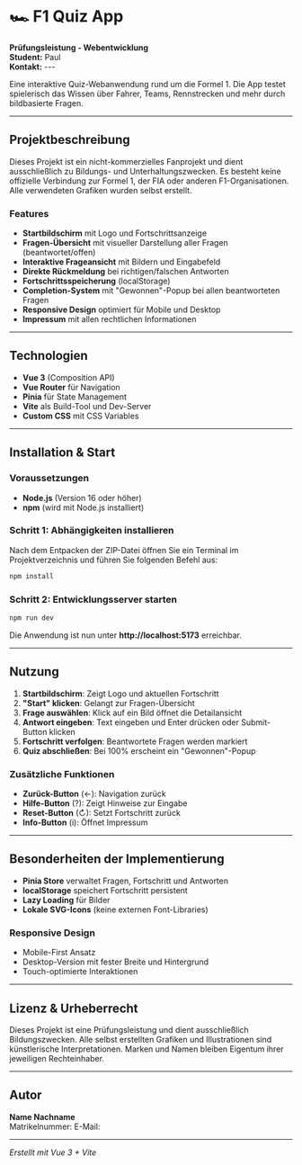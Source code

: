 # 🏎️ F1 Quiz App

**Prüfungsleistung - Webentwicklung**  
**Student:** Paul  
**Kontakt:** ---

Eine interaktive Quiz-Webanwendung rund um die Formel 1. Die App testet spielerisch das Wissen über Fahrer, Teams, Rennstrecken und mehr durch bildbasierte Fragen.

---

## Projektbeschreibung

Dieses Projekt ist ein nicht-kommerzielles Fanprojekt und dient ausschließlich zu Bildungs- und Unterhaltungszwecken. Es besteht keine offizielle Verbindung zur Formel 1, der FIA oder anderen F1-Organisationen. Alle verwendeten Grafiken wurden selbst erstellt.

### Features

- **Startbildschirm** mit Logo und Fortschrittsanzeige
- **Fragen-Übersicht** mit visueller Darstellung aller Fragen (beantwortet/offen)
- **Interaktive Frageansicht** mit Bildern und Eingabefeld
- **Direkte Rückmeldung** bei richtigen/falschen Antworten
- **Fortschrittsspeicherung** (localStorage)
- **Completion-System** mit "Gewonnen"-Popup bei allen beantworteten Fragen
- **Responsive Design** optimiert für Mobile und Desktop
- **Impressum** mit allen rechtlichen Informationen

---

## Technologien

- **Vue 3** (Composition API)
- **Vue Router** für Navigation
- **Pinia** für State Management
- **Vite** als Build-Tool und Dev-Server
- **Custom CSS** mit CSS Variables

---

## Installation & Start

### Voraussetzungen

- **Node.js** (Version 16 oder höher)
- **npm** (wird mit Node.js installiert)

### Schritt 1: Abhängigkeiten installieren

Nach dem Entpacken der ZIP-Datei öffnen Sie ein Terminal im Projektverzeichnis und führen Sie folgenden Befehl aus:

```bash
npm install
```

### Schritt 2: Entwicklungsserver starten

```bash
npm run dev
```

Die Anwendung ist nun unter **http://localhost:5173** erreichbar.

---

## Nutzung

1. **Startbildschirm**: Zeigt Logo und aktuellen Fortschritt
2. **"Start" klicken**: Gelangt zur Fragen-Übersicht
3. **Frage auswählen**: Klick auf ein Bild öffnet die Detailansicht
4. **Antwort eingeben**: Text eingeben und Enter drücken oder Submit-Button klicken
5. **Fortschritt verfolgen**: Beantwortete Fragen werden markiert
6. **Quiz abschließen**: Bei 100% erscheint ein "Gewonnen"-Popup

### Zusätzliche Funktionen

- **Zurück-Button** (←): Navigation zurück
- **Hilfe-Button** (?): Zeigt Hinweise zur Eingabe
- **Reset-Button** (↻): Setzt Fortschritt zurück
- **Info-Button** (i): Öffnet Impressum

---

## Besonderheiten der Implementierung

- **Pinia Store** verwaltet Fragen, Fortschritt und Antworten
- **localStorage** speichert Fortschritt persistent
- **Lazy Loading** für Bilder
- **Lokale SVG-Icons** (keine externen Font-Libraries)

### Responsive Design
- Mobile-First Ansatz
- Desktop-Version mit fester Breite und Hintergrund
- Touch-optimierte Interaktionen

---

## Lizenz & Urheberrecht

Dieses Projekt ist eine Prüfungsleistung und dient ausschließlich Bildungszwecken. Alle selbst erstellten Grafiken und Illustrationen sind künstlerische Interpretationen. Marken und Namen bleiben Eigentum ihrer jeweiligen Rechteinhaber.

---

## Autor

**Name Nachname**  
Matrikelnummer: 
E-Mail: 

---

*Erstellt mit Vue 3 + Vite*
  
